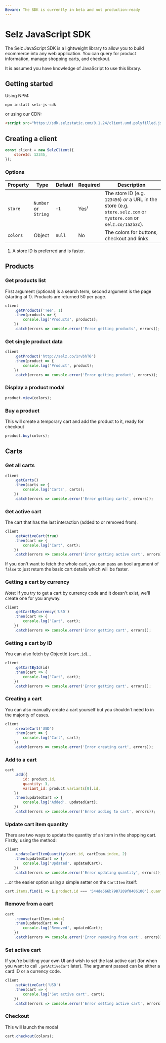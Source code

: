 ```yaml
---
Beware: The SDK is currently in beta and not production-ready
---
```


# Selz JavaScript SDK

The Selz JavaScript SDK is a lightweight library to allow you to build ecommerce into any web application. You can query for product information, manage
shopping carts, and checkout.

It is assumed you have knowledge of JavaScript to use this library.

## Getting started

Using NPM:

```
npm install selz-js-sdk
```

or using our CDN:

```html
<script src="https://sdk.selzstatic.com/0.1.24/client.umd.polyfilled.js"></script>
```

## Creating a client

```javascript
const client = new SelzClient({
    storeId: 12345,
});
```

### Options

| Property | Type                 | Default | Required  | Description                                                                                                        |
| -------- | -------------------- | ------- | --------- | ------------------------------------------------------------------------------------------------------------------ |
| `store`  | `Number` or `String` | `-1`    | Yes&sup1; | The store ID (e.g. `123456`) _or_ a URL in the store (e.g. `store.selz.com` or `mystore.com` or `selz.co/1a2b3c`). |
| `colors` | Object               | `null`  | No        | The colors for buttons, checkout and links.                                                                        |

1.  A store ID is preferred and is faster.

## Products

### Get products list

First argument (optional) is a search term, second argument is the page (starting at 1). Products are returned 50 per page.

```javascript
client
    .getProducts('Tee', 1)
    .then(products => {
        console.log('Products', products);
    })
    .catch(errors => console.error('Error getting products', errors));
```

### Get single product data

```javascript
client
    .getProduct('http://selz.co/1rvbhT6')
    .then(product => {
        console.log('Product', product);
    })
    .catch(errors => console.error('Error getting product', errors));
```

### Display a product modal

```javascript
product.view(colors);
```

### Buy a product

This will create a temporary cart and add the product to it, ready for checkout

```javascript
product.buy(colors);
```

## Carts

### Get all carts

```javascript
client
    .getCarts()
    .then(carts => {
        console.log('Carts', carts);
    })
    .catch(errors => console.error('Error getting carts', errors));
```

### Get active cart

The cart that has the last interaction (added to or removed from).

```javascript
client
    .getActiveCart(true)
    .then(cart => {
        console.log('Cart', cart);
    })
    .catch(errors => console.error('Error getting active cart', errors));
```

If you don't want to fetch the whole cart, you can pass an bool argument of `false` to just return the basic cart details which will be faster.

### Getting a cart by currency

_Note:_ If you try to get a cart by currency code and it doesn't exist, we'll create one for you anyway.

```javascript
client
    .getCartByCurrency('USD')
    .then(cart => {
        console.log('Cart', cart);
    })
    .catch(errors => console.error('Error getting cart', errors));
```

### Getting a cart by ID

You can also fetch by ObjectId (`cart.id`)...

```javascript
client
    .getCartById(id)
    .then(cart => {
        console.log('Cart', cart);
    })
    .catch(errors => console.error('Error getting cart', errors));
```

### Creating a cart

You can also manually create a cart yourself but you shouldn't need to in the majority of cases.

```javascript
client
    .createCart('USD')
    .then(cart => {
        console.log('Cart', cart);
    })
    .catch(errors => console.error('Error creating cart', errors));
```

### Add to a cart

```javascript
cart
    .add({
        id: product.id,
        quantity: 3,
        variant_id: product.variants[0].id,
    })
    .then(updatedCart => {
        console.log('Added', updatedCart);
    })
    .catch(errors => console.error('Error adding to cart', errors));
```

### Update cart item quantity

There are two ways to update the quantity of an item in the shopping cart. Firstly, using the method:

```javascript
client
    .updateCartItemQuantity(cart.id, cartItem.index, 2)
    .then(updatedCart => {
        console.log('Updated', updatedCart);
    })
    .catch(errors => console.error('Error updating quantity', errors));
```

...or the easier option using a simple setter on the `CartItem` itself:

```javascript
cart.items.find(i => i.product.id === '544de566b7987209f0406100').quantity = 2;
```

### Remove from a cart

```javascript
cart
    .remove(cartItem.index)
    .then(updatedCart => {
        console.log('Removed', updatedCart);
    })
    .catch(errors => console.error('Error removing from cart', errors));
```

### Set active cart

If you're building your own UI and wish to set the last active cart (for when you want to call `.getActiveCart` later). The argument passed can be either a card ID or a currency code.

```javascript
client
    .setActiveCart('USD')
    .then(cart => {
        console.log('Set active cart', cart);
    })
    .catch(errors => console.error('Error setting active cart', errors));
```

### Checkout

This will launch the modal

```javascript
cart.checkout(colors);
```
